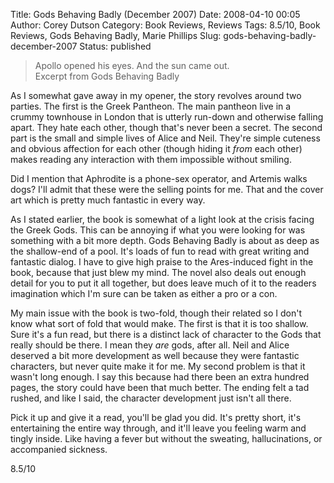 Title: Gods Behaving Badly (December 2007)
Date: 2008-04-10 00:05
Author: Corey Dutson
Category: Book Reviews, Reviews
Tags: 8.5/10, Book Reviews, Gods Behaving Badly, Marie Phillips
Slug: gods-behaving-badly-december-2007
Status: published

> Apollo opened his eyes. And the sun came out.  
>  Excerpt from Gods Behaving Badly

As I somewhat gave away in my opener, the story revolves around two
parties. The first is the Greek Pantheon. The main pantheon live in a
crummy townhouse in London that is utterly run-down and otherwise
falling apart. They hate each other, though that's never been a secret.
The second part is the small and simple lives of Alice and Neil. They're
simple cuteness and obvious affection for each other (though hiding it
*from* each other) makes reading any interaction with them impossible
without smiling.

Did I mention that Aphrodite is a phone-sex operator, and Artemis walks
dogs? I'll admit that these were the selling points for me. That and the
cover art which is pretty much fantastic in every way.



As I stated earlier, the book is somewhat of a light look at the crisis
facing the Greek Gods. This can be annoying if what you were looking for
was something with a bit more depth. Gods Behaving Badly is about as
deep as the shallow-end of a pool. It's loads of fun to read with great
writing and fantastic dialog. I have to give high praise to the
Ares-induced fight in the book, because that just blew my mind. The
novel also deals out enough detail for you to put it all together, but
does leave much of it to the readers imagination which I'm sure can be
taken as either a pro or a con.

My main issue with the book is two-fold, though their related so I don't
know what sort of fold that would make. The first is that it is too
shallow. Sure it's a fun read, but there is a distinct lack of character
to the Gods that really should be there. I mean they *are* gods, after
all. Neil and Alice deserved a bit more development as well because they
were fantastic characters, but never quite make it for me. My second
problem is that it wasn't long enough. I say this because had there been
an extra hundred pages, the story could have been that much better. The
ending felt a tad rushed, and like I said, the character development
just isn't all there.

Pick it up and give it a read, you'll be glad you did. It's pretty
short, it's entertaining the entire way through, and it'll leave you
feeling warm and tingly inside. Like having a fever but without the
sweating, hallucinations, or accompanied sickness.

8.5/10
